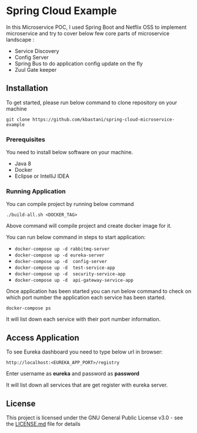 # Spring Cloud Example

In this Microservice POC, I used Spring Boot and Netflix OSS to implement microservice and try to cover below few core parts of microservice landscape :

- Service Discovery
- Config Server
- Spring Bus to do application config update on the fly
- Zuul Gate keeper

## Installation

To get started, please run below command to clone repository on your machine

```
git clone https://github.com/kbastani/spring-cloud-microservice-example
```

### Prerequisites

You need to install below software on your machine.

- Java 8
- Docker
- Eclipse or IntelliJ IDEA

### Running Application

You can compile project by running below command

```
./build-all.sh <DOCKER_TAG>
```

Above command will compile project and create docker image for it.

You can run below command in steps to start application:

*  `docker-compose up -d rabbitmq-server` 
*  `docker-compose up -d eureka-server`
*  `docker-compose up -d  config-server`
*  `docker-compose up -d  test-service-app`
*  `docker-compose up -d  security-service-app`
*  `docker-compose up -d  api-gateway-service-app`

Once application has been started you can run below command to check on which port number the application each service has been started.

`docker-compose ps`

It will list down each service with their port number information. 

## Access Application

To see Eureka dashboard you need to type below url in browser:

`http://localhost:<EUREKA_APP_PORT>/registry`

Enter username as **eureka** and password as **password**

It will list down all services that are get register with eureka server.

## License

This project is licensed under the GNU General Public License v3.0 - see the [LICENSE.md](LICENSE.md) file for details
